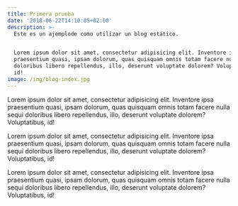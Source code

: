 ```yaml
---
title: Primera prueba
date: '2018-06-22T14:10:05+02:00'
description: >-
  Este es un ajemplode como utilizar un blog estático.


  Lorem ipsum dolor sit amet, consectetur adipisicing elit. Inventore ipsa
  praesentium quasi, ipsam dolorum, quas quisquam omnis totam facere nulla sequi
  doloribus libero repellendus, illo, deserunt voluptate dolorem? Voluptatibus,
  id!
image: /img/blog-index.jpg
---
```

Lorem ipsum dolor sit amet, consectetur adipisicing elit. Inventore ipsa praesentium quasi, ipsam dolorum, quas quisquam omnis totam facere nulla sequi doloribus libero repellendus, illo, deserunt voluptate dolorem? Voluptatibus, id!

Lorem ipsum dolor sit amet, consectetur adipisicing elit. Inventore ipsa praesentium quasi, ipsam dolorum, quas quisquam omnis totam facere nulla sequi doloribus libero repellendus, illo, deserunt voluptate dolorem? Voluptatibus, id!

Lorem ipsum dolor sit amet, consectetur adipisicing elit. Inventore ipsa praesentium quasi, ipsam dolorum, quas quisquam omnis totam facere nulla sequi doloribus libero repellendus, illo, deserunt voluptate dolorem? Voluptatibus, id!
